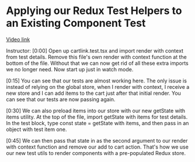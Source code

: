 # Applying our Redux Test Helpers to an Existing Component Test

[Video link](https://www.egghead.io/lessons/redux-applying-our-redux-test-helpers-to-an-existing-component-test?pl=confidently-testing-redux-applications-with-jest-typescript-16e17d9b)

Instructor: [0:00] Open up cartlink.test.tsx and import render with context from test details. Remove this file's own render with context function at the bottom of the file. Without that we can now get rid of all these extra imports we no longer need. Now start up just in watch mode.

[0:15] You can see that our tests are almost working here. The only issue is instead of relying on the global store, when I render with context, I receive a new store and I can add items to the cart just after that initial render. You can see that our tests are now passing again.

[0:30] We can also preload items into our store with our new getState with items utility. At the top of the file, import getState with items for test details. In the test block, type const state = getState with items, and then pass in an object with test item one.

[0:45] We can then pass that state in as the second argument to our render with context function and remove our add to cart action. That's how we use our new test utils to render components with a pre-populated Redux store.

